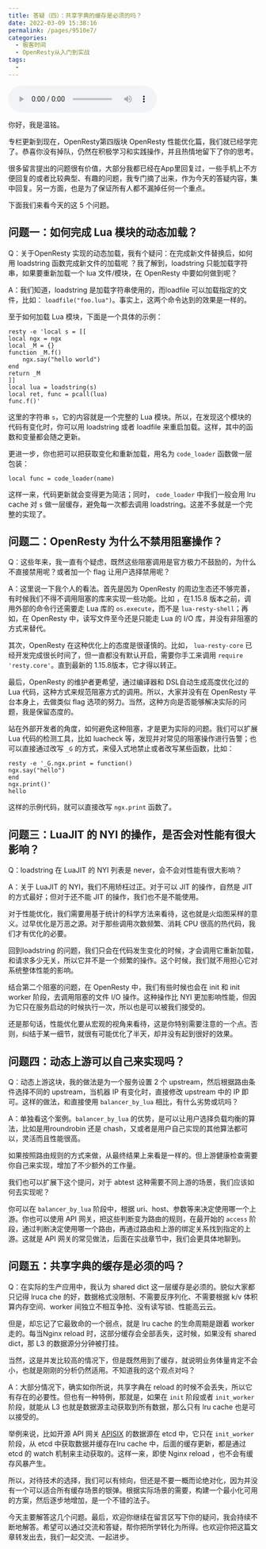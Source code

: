 ```yaml
---
title: 答疑（四）：共享字典的缓存是必须的吗？
date: 2022-03-09 15:38:16
permalink: /pages/9510e7/
categories:
  - 极客时间
  - OpenResty从入门到实战
tags:
  - 
---
```

<audio title="46.答疑（四）：共享字典的缓存是必须的吗？" src="https://static001.geekbang.org/resource/audio/03/8a/03c78ad7c882bf0982dde3603abc3c8a.mp3" controls="controls"></audio> 
<p>你好，我是温铭。</p><p>专栏更新到现在，OpenResty第四版块 OpenResty 性能优化篇，我们就已经学完了。恭喜你没有掉队，仍然在积极学习和实践操作，并且热情地留下了你的思考。</p><p>很多留言提出的问题很有价值，大部分我都已经在App里回复过，一些手机上不方便回复的或者比较典型、有趣的问题，我专门摘了出来，作为今天的答疑内容，集中回复。另一方面，也是为了保证所有人都不漏掉任何一个重点。</p><p>下面我们来看今天的这 5 个问题。</p><h2>问题一：如何完成 Lua 模块的动态加载？</h2><p>Q：关于OpenResty 实现的动态加载，我有个疑问：在完成新文件替换后，如何用 loadstring 函数完成新文件的加载呢 ？我了解到，loadstring 只能加载字符串，如果要重新加载一个 lua 文件/模块，在 OpenResty 中要如何做到呢？</p><p>A：我们知道，loadstring 是加载字符串使用的，而loadfile 可以加载指定的文件，比如： <code>loadfile("foo.lua")</code>。事实上，这两个命令达到的效果是一样的。</p><p>至于如何加载 Lua 模块，下面是一个具体的示例：</p><pre><code>resty -e 'local s = [[
local ngx = ngx
local _M = {}
function _M.f()
    ngx.say(&quot;hello world&quot;)
end
return _M
]]
local lua = loadstring(s)
local ret, func = pcall(lua)
func.f()'
</code></pre><p>这里的字符串 <code>s</code>，它的内容就是一个完整的 Lua 模块。所以，在发现这个模块的代码有变化时，你可以用 loadstring 或者 loadfile 来重启加载。这样，其中的函数和变量都会随之更新。</p><!-- [[[read_end]]] --><p>更进一步，你也把可以把获取变化和重新加载，用名为 <code>code_loader</code> 函数做一层包装：</p><pre><code>local func = code_loader(name)
</code></pre><p>这样一来，代码更新就会变得更为简洁；同时， <code>code_loader</code> 中我们一般会用 lru cache 对 <code>s</code> 做一层缓存，避免每一次都去调用 loadstring。这差不多就是一个完整的实现了。</p><h2>问题二：OpenResty 为什么不禁用阻塞操作？</h2><p>Q：这些年来，我一直有个疑虑，既然这些阻塞调用是官方极力不鼓励的，为什么不直接禁用呢？或者加一个 flag 让用户选择禁用呢？</p><p>A：这里说一下我个人的看法。首先是因为 OpenResty 的周边生态还不够完善，有时候我们不得不调用阻塞的库来实现一些功能。比如 ，在1.15.8 版本之前，调用外部的命令行还需要走 Lua 库的 <code>os.execute</code>，而不是 <code>lua-resty-shell</code>；再如，在 OpenResty 中，读写文件至今还是只能走 Lua 的 I/O 库，并没有非阻塞的方式来替代。</p><p>其次，OpenResty 在这种优化上的态度是很谨慎的。比如， <code>lua-resty-core</code> 已经开发完成很长时间了，但一直都没有默认开启，需要你手工来调用 <code>require 'resty.core'</code>。直到最新的 1.15.8版本，它才得以转正。</p><p>最后，OpenResty 的维护者更希望，通过编译器和 DSL自动生成高度优化过的 Lua 代码，这种方式来规范阻塞方式的调用。所以，大家并没有在 OpenResty 平台本身上，去做类似 flag 选项的努力。当然，这种方向是否能够解决实际的问题，我是保留态度的。</p><p>站在外部开发者的角度，如何避免这种阻塞，才是更为实际的问题。我们可以扩展 Lua 代码的检测工具，比如 luacheck 等，发现并对常见的阻塞操作进行告警；也可以直接通过改写 <code>_G</code> 的方式，来侵入式地禁止或者改写某些函数，比如：</p><pre><code>resty -e '_G.ngx.print = function()
ngx.say(&quot;hello&quot;)
end
ngx.print()'
hello
</code></pre><p>这样的示例代码，就可以直接改写 <code>ngx.print</code> 函数了。</p><h2>问题三：LuaJIT 的 NYI 的操作，是否会对性能有很大影响？</h2><p>Q：loadstring 在 LuaJIT 的 NYI 列表是 never，会不会对性能有很大影响？</p><p>A：关于 LuaJIT 的 NYI，我们不用矫枉过正。对于可以 JIT 的操作，自然是 JIT 的方式最好；但对于还不能 JIT 的操作，我们也不是不能使用。</p><p>对于性能优化，我们需要用基于统计的科学方法来看待，这也就是火焰图采样的意义。过早优化是万恶之源。对于那些调用次数频繁、消耗 CPU 很高的热代码，我们才有优化的必要。</p><p>回到loadstring 的问题，我们只会在代码发生变化的时候，才会调用它重新加载，和请求多少无关，所以它并不是一个频繁的操作。这个时候，我们就不用担心它对系统整体性能的影响。</p><p>结合第二个阻塞的问题，在 OpenResty 中，我们有些时候也会在 init 和 init worker 阶段，去调用阻塞的文件 I/O 操作。这种操作比 NYI 更加影响性能，但因为它只在服务启动的时候执行一次，所以也是可以被我们接受的。</p><p>还是那句话，性能优化要从宏观的视角来看待，这是你特别需要注意的一个点。否则，纠结于某一细节，就很有可能优化了半天，却并没有起到很好的效果。</p><h2>问题四：动态上游可以自己来实现吗？</h2><p>Q：动态上游这块，我的做法是为一个服务设置 2 个 upstream，然后根据路由条件选择不同的 upstream，当机器 IP 有变化时，直接修改 upstream 中的 IP 即可。这样的做法，和直接使用 <code>balancer_by_lua</code> 相比，有什么劣势或坑吗？</p><p>A：单独看这个案例。<code>balancer_by_lua</code> 的优势，是可以让用户选择负载均衡的算法，比如是用roundrobin 还是 chash，又或者是用户自己实现的其他算法都可以，灵活而且性能很高。</p><p>如果按照路由规则的方式来做，从最终结果上来看是一样的。但上游健康检查需要你自己来实现，增加了不少额外的工作量。</p><p>我们也可以扩展下这个提问，对于 abtest 这种需要不同上游的场景，我们应该如何去实现呢？</p><p>你可以在 <code>balancer_by_lua</code> 阶段中，根据 uri、host、参数等来决定使用哪一个上游。你也可以使用 API 网关，把这些判断变为路由的规则，在最开始的 <code>access</code> 阶段，通过判断决定使用哪一个路由，再通过路由和上游的绑定关系找到指定的上游。这就是 API 网关的常见做法，后面在实战章节中，我们会更具体地聊到。</p><h2>问题五：共享字典的缓存是必须的吗？</h2><p>Q：在实际的生产应用中，我认为 shared dict 这一层缓存是必须的。貌似大家都只记得 lruca  che 的好，数据格式没限制、不需要反序列化、不需要根据 k/v 体积算内存空间、worker 间独立不相互争抢、没有读写锁、性能高云云。</p><p>但是，却忘记了它最致命的一个弱点，就是 lru  cache 的生命周期是跟着 worker 走的。每当Nginx reload 时，这部分缓存会全部丢失，这时候，如果没有 shared dict，那 L3 的数据源分分钟被打挂。</p><p>当然，这是并发比较高的情况下，但是既然用到了缓存，就说明业务体量肯定不会小，也就是刚刚的分析仍然适用。不知道我的这个观点对吗？</p><p>A：大部分情况下，确实如你所说，共享字典在 reload 的时候不会丢失，所以它有存在的必要性。但也有一种特例，那就是，如果在 <code>init</code> 阶段或者 <code>init_worker</code> 阶段，就能从 L3 也就是数据源主动获取到所有数据，那么只有 lru cache 也是可以接受的。</p><p>举例来说，比如开源 API 网关 <a href="https://github.com/iresty/apisix">APISIX</a> 的数据源在 etcd 中，它只在 <code>init_worker</code> 阶段，从 etcd 中获取数据并缓存在lru cache 中，后面的缓存更新，都是通过 etcd 的 watch 机制来主动获取的。这样一来，即使 Nginx reload ，也不会有缓存风暴产生。</p><p>所以，对待技术的选择，我们可以有倾向，但还是不要一概而论绝对化，因为并没有一个可以适合所有缓存场景的银弹。根据实际场景的需要，构建一个最小化可用的方案，然后逐步地增加，是一个不错的法子。</p><p>今天主要解答这几个问题。最后，欢迎你继续在留言区写下你的疑问，我会持续不断地解答。希望可以通过交流和答疑，帮你把所学转化为所得。也欢迎你把这篇文章转发出去，我们一起交流、一起进步。</p><p></p>